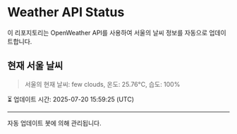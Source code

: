 
# Weather API Status

이 리포지토리는 OpenWeather API를 사용하여 서울의 날씨 정보를 자동으로 업데이트합니다.

## 현재 서울 날씨
> 서울의 현재 날씨: few clouds, 온도: 25.76°C, 습도: 100%

⏳ 업데이트 시간: 2025-07-20 15:59:25 (UTC)

---
자동 업데이트 봇에 의해 관리됩니다.
